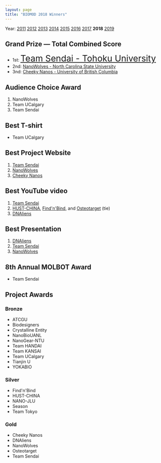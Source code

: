 ```yaml
---
layout: page
title: "BIOMOD 2018 Winners"
---
```


Year: [2011](/winners/2011.html) [2012](/winners/2012.html) [2013](/winners/2013.html) [2014](/winners/2014.html) [2015](/winners/2015.html) [2016](/winners/2016.html) [2017](/winners/2017.html) **2018** [2019](/winners/2019.html)

## Grand Prize — Total Combined Score

- 1st: <a target="_blank" style="font-size:200%;" href="https://biomodteamsendai2018.bitbucket.io/wiki/">Team Sendai - Tohoku University</a><br>
- 2nd: <a target="_blank" href="https://www.nanowolves.org/">NanoWolves - North Carolina State University</a><br>
- 3nd: <a target="_blank" href="https://www.ubcbiomod.com/2018/">Cheeky Nanos - University of British Columbia</a>


## Audience Choice Award

1. NanoWolves
2. Team UCalgary
3. Team Sendai

## Best T-shirt

* Team UCalgary

## Best Project Website

1. [Team Sendai](https://biomodteamsendai2018.bitbucket.io/wiki/)
2. [NanoWolves](https://www.nanowolves.org/)
3. [Cheeky Nanos](https://www.ubcbiomod.com/2018/)

## Best YouTube video

1. [Team Sendai](https://www.youtube.com/watch?v=iZwVc78QNYw)
2. [HUST-CHINA](https://www.youtube.com/watch?v=qm15e49A770), [Find'n'Bind](https://www.youtube.com/watch?v=QILPihzp9Eg), and [Osteotarget](https://www.youtube.com/watch?v=hI3DdnHBrDQ) (tie)
3. [DNAliens](https://www.youtube.com/watch?v=GualpYe7lis)

## Best Presentation

1. [DNAliens](https://usydbiomod.github.io/dnaliens/)
2. [Team Sendai](https://biomodteamsendai2018.bitbucket.io/wiki/)
3. [NanoWolves](https://www.nanowolves.org/)

## 8th Annual MOLBOT Award

* Team Sendai

## Project Awards

### Bronze

- ATCGU
- Biodesigners
- Crystalline Entity
- NanoBioUANL
- NanoGear-NTU
- Team HANDAI
- Team KANSAI
- Team UCalgary
- Tianjin U
- YOKABIO

### Silver

- Find'n'Bind
- HUST-CHINA
- NANO-JLU
- Season
- Team Tokyo

### Gold

- Cheeky Nanos
- DNAliens
- NanoWolves
- Osteotarget
- Team Sendai
